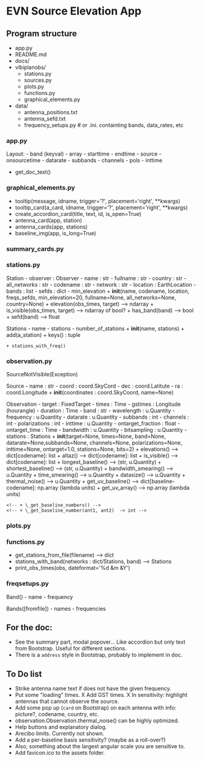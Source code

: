 
#  EVN Source Elevation App


## Program structure

- app.py
- README.md
- docs/
- vlbiplanobs/
    - stations.py
    - sources.py
    - plots.py
    - functions.py
    - graphical_elements.py
- data/
    - antenna_positions.txt
    - antenna_sefd.txt
    - frequency_setups.py # or .ini. containting bands, data_rates, etc


### app.py

Layout:
    - band  (keyval)
    - array
    - starttime
    - endtime
    - source
    - onsourcetime
    - datarate
    - subbands
    - channels
    - pols
    - inttime

+ get_doc_text()



### graphical_elements.py

+ tooltip(message, idname, trigger='?', placement='right', \*\*kwargs)
+ tooltip_card(a_card, idname, trigger='?', placement='right', \*\*kwargs)
+ create_accordion_card(title, text, id, is_open=True)
+ antenna_card(app, station)
+ antenna_cards(app, stations)
+ baseline_img(app, is_long=True)


### summary_cards.py




### stations.py

Station
    - observer : Observer
    - name : str
    - fullname : str
    - country : str
    - all_networks : str
    - codename : str
    - network : str
    - location : EarthLocation
    - bands : list
    - sefds : dict
    - min_elevation
    + __init__(name, codename, location, freqs_sefds, min_elevation=20, fullname=None,
all_networks=None, country=None)
    + elevation(obs_times, target) --> ndarray
    + is_visible(obs_times, target) --> ndarray of bool?
    + has_band(band) --> bool
    + sefd(band) --> float

Stations
    - name
    - stations
    - number_of_stations
    + __init__(name, stations)
    + add(a_station)
    + keys()  : tuple

    + stations_with_freq()



### observation.py

SourceNotVisible(Exception)

Source
    - name : str
    - coord : coord.SkyCord
    - dec : coord.Latitute
    - ra : coord.Longitude
    + __init__(coordinates : coord.SkyCoord, name=None)

Observation
    - target : FixedTarget
    - times : Time
    - gstimes :  Longitude (hourangle)
    - duration : Time
    - band : str
    - wavelength : u.Quantity
    - frequency : u.Quantity
    - datarate : u.Quantity
    - subbands : int
    - channels : int
    - polarizations : int
    - inttime : u.Quantity
    - ontarget_fraction : float
    - ontarget_time : Time
    - bandwidth : u.Quantity
    - bitsampling : u.Quantity
    - stations : Stations
    + __init__(target=None, times=None, band=None, datarate=None,subbands=None,
               channels=None, polarizations=None, inttime=None, ontarget=1.0,
               stations=None, bits=2)
    + elevations() --> dict[codename]: list
    + altaz() --> dict[codename]: list
    + is_visible() --> dict[codename]: list
    + longest_baseline() --> (str, u.Quantity)
    + shortest_baseline() --> (str, u.Quantity)
    + bandwidth_smearing() --> u.Quantity
    + time_smearing() --> u.Quantity
    + datasize() --> u.Quantity
    + thermal_noise() --> u.Quantity
    + get_uv_baseline() --> dict[baseline-codename]: np.array (lambda units)
    + get_uv_array() --> np.array (lambda units)

    <!-- + \_get_baseline_numbers() -->
    <!-- + \_get_baseline_number(ant1, ant2)  -> int -->



### plots.py


### functions.py


+ get_stations_from_file(filename) --> dict
+ stations_with_band(networks : dict/Stations, band) --> Stations
+ print_obs_times(obs, dateformat='%d &m &Y')




### freqsetups.py

Band()
    - name
    - frequency

Bands([fromfile])
    - names
    - frequencies




## For the doc:

- See the summary part, modal popover... Like accordion but only text from Bootstrap. Useful for different sections.
- There is a `address` style in Bootstrap, probably to implement in doc.


## To Do list

- Strike antenna name text if does not have the given frequency.
- Put some "loading" times.
X Add GST times.
X In sensitivity: highlight antennas that cannot observe the source.
- Add some pop up (`card` on Bootstrap) on each antenna with info: picture?, codename, country, etc.
- observation.Observation.thermal_noise() can be highly optimized.
- Help buttons and explanatory dialog.
- Arecibo limits. Currently not shown.
- Add a per-baseline basis sensitivity? (maybe as a roll-over?)
- Also, something about the largest angular scale you are sensitive to.
- Add favicon.ico to the assets folder.






